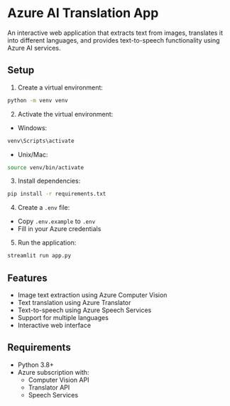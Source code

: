 # Azure AI Translation App

An interactive web application that extracts text from images, translates it into different languages, and provides text-to-speech functionality using Azure AI services.

## Setup

1. Create a virtual environment:
```bash
python -m venv venv
```

2. Activate the virtual environment:
- Windows:
```bash
venv\Scripts\activate
```
- Unix/Mac:
```bash
source venv/bin/activate
```

3. Install dependencies:
```bash
pip install -r requirements.txt
```

4. Create a `.env` file:
- Copy `.env.example` to `.env`
- Fill in your Azure credentials

5. Run the application:
```bash
streamlit run app.py
```

## Features

- Image text extraction using Azure Computer Vision
- Text translation using Azure Translator
- Text-to-speech using Azure Speech Services
- Support for multiple languages
- Interactive web interface

## Requirements

- Python 3.8+
- Azure subscription with:
  - Computer Vision API
  - Translator API
  - Speech Services

